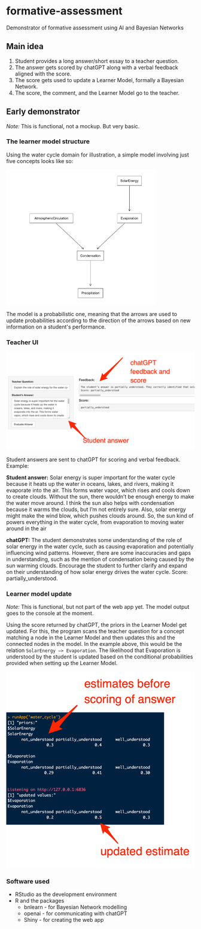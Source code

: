 # formative-assessment
Demonstrator of formative assessment using AI and Bayesian Networks

## Main idea

1. Student provides a long answer/short essay to a teacher question. 
2. The answer gets scored by chatGPT along with a verbal feedback aligned with the score. 
3. The score gets used to update a Learner Model, formally a Bayesian Network. 
4. The score, the comment, and the Learner Model go to the teacher.

## Early demonstrator
*Note:* This is functional, not a mockup. But very basic. 

### The learner model structure
Using the water cycle domain for illustration, a simple model involving just five concepts looks like so:

<img src="media/water_cycle_dag.png" alt="Sample Image" width="400"/>

The model is a probabilistic one, meaning that the arrows are used to update probabilities according to the direction of the arrows based on new information on a student's performance. 

### Teacher UI

<img src="media/shiny-ui-1.png" alt="Sample Image" width="600"/>

Student answers are sent to chatGPT for scoring and verbal feedback. Example:

**Student answer:** Solar energy is super important for the water cycle because it heats up the water in oceans, lakes, and rivers, making it evaporate into the air. This forms water vapor, which rises and cools down to create clouds. Without the sun, there wouldn’t be enough energy to make the water move around. I think the sun also helps with condensation because it warms the clouds, but I’m not entirely sure. Also, solar energy might make the wind blow, which pushes clouds around. So, the sun kind of powers everything in the water cycle, from evaporation to moving water around in the air

**chatGPT:** The student demonstrates some understanding of the role of solar energy in the water cycle, such as causing evaporation and potentially influencing wind patterns. However, there are some inaccuracies and gaps in understanding, such as the mention of condensation being caused by the sun warming clouds. Encourage the student to further clarify and expand on their understanding of how solar energy drives the water cycle. Score: partially_understood. 


### Learner model update
*Note:* This is functional, but not part of the web app yet. The model output goes to the console at the moment. 

Using the score returned by chatGPT, the priors in the Learner Model get updated. For this, the program scans the teacher question for a concept matching a node in the Learner Model and then updates this and the connected nodes in the model. In the example above, this would be the relation `SolarEnergy —> Evaporation`. The likelihood that Evaporation is understood by the student is updated based on the conditional probabilities provided when setting up the Learner Model. 

<img src="media/shiny-ui-2.png" alt="Sample Image" width="600"/>

### Software used

* RStudio as the development environment
* R and the packages
    * bnlearn - for Bayesian Network modelling
    * openai - for communicating with chatGPT
    * Shiny - for creating the web app
    
